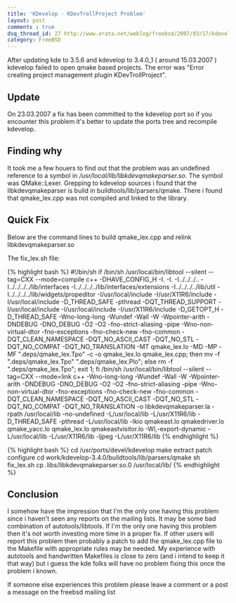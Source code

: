 ```yaml
---
title: 'KDevelop - KDevTrollProject Problem'
layout: post
comments : true
dsq_thread_id: 27 http://www.erata.net/weblog/freebsd/2007/03/17/kdevelop-kdevtrollproject-problem/
category: FreeBSD
---
```

After updating kde to 3.5.6 and kdevelop to 3.4.0_1 ( around 15.03.2007 ) kdevelop failed to open qmake based projects. The error was "Error creating project management plugin KDevTrollProject".

## Update

On 23.03.2007 a fix has been committed to the kdevelop port so if you encounter this problem it's better to update the ports tree and recompile kdevelop.

## Finding why

It took me a few houers to find out that the problem was an undefined reference to a symbol in */usr/local/lib/libkdevqmakeparser.so*. The symbol was QMake::Lexer. Grepping to kdevelop sources i found that the libkdevqmakeparser is build in buildtools/lib/parsers/qmake. There i found that qmake_lex.cpp was not compiled and linked to the library.

## Quick Fix

Below are the command lines to build qmake_lex.cpp and relink libkdevqmakeparser.so

The fix_lex.sh file:

{% highlight bash %}
#!/bin/sh
if /bin/sh /usr/local/bin/libtool --silent --tag=CXX --mode=compile c++ -DHAVE_CONFIG_H  -I. -I. -I../../../.. -I../../../../lib/interfaces  -I../../../../lib/interfaces/extensions -I../../../../lib/util -I../../../../lib/widgets/propeditor  -I/usr/local/include -I/usr/X11R6/include  -I/usr/local/include  -D_THREAD_SAFE -pthread -DQT_THREAD_SUPPORT   -I/usr/local/include -I/usr/local/include  -I/usr/X11R6/include -D_GETOPT_H -D_THREAD_SAFE   -Wno-long-long -Wundef -Wall -W -Wpointer-arith -DNDEBUG -DNO_DEBUG -O2 -O2 -fno-strict-aliasing -pipe -Wno-non-virtual-dtor -fno-exceptions -fno-check-new -fno-common -DQT_CLEAN_NAMESPACE -DQT_NO_ASCII_CAST -DQT_NO_STL -DQT_NO_COMPAT -DQT_NO_TRANSLATION  -MT qmake_lex.lo -MD -MP -MF ".deps/qmake_lex.Tpo" -c -o qmake_lex.lo qmake_lex.cpp;  then mv -f ".deps/qmake_lex.Tpo" ".deps/qmake_lex.Plo"; else rm -f ".deps/qmake_lex.Tpo"; exit 1; fi
/bin/sh /usr/local/bin/libtool --silent --tag=CXX --mode=link c++   -Wno-long-long -Wundef -Wall -W -Wpointer-arith -DNDEBUG -DNO_DEBUG -O2 -O2 -fno-strict-aliasing -pipe -Wno-non-virtual-dtor -fno-exceptions -fno-check-new -fno-common -DQT_CLEAN_NAMESPACE -DQT_NO_ASCII_CAST -DQT_NO_STL -DQT_NO_COMPAT -DQT_NO_TRANSLATION    -o libkdevqmakeparser.la -rpath /usr/local/lib -no-undefined  -L/usr/local/lib -L/usr/X11R6/lib   -D_THREAD_SAFE -pthread  -L/usr/local/lib -lkio qmakeast.lo qmakedriver.lo  qmake_yacc.lo qmake_lex.lo qmakeastvisitor.lo  -Wl,-export-dynamic -L/usr/local/lib -L/usr/X11R6/lib -ljpeg  -L/usr/X11R6/lib
{% endhighlight %}

{% highlight bash %}
cd /usr/ports/devel/kdevelop
make extract patch configure
cd work/kdevelop-3.4.0/buildtools/lib/parsers/qmake
sh fix_lex.sh
cp .libs/libkdevqmakeparser.so.0 /usr/local/lib/
{% endhighlight %}

## Conclusion

I somehow have the impression that I'm the only one having this problem since i haven't seen any reports on the mailing lists. It may be some bad combination of autotools/libtools. If I'm the only one having this problem then it's not worth investing more time in a proper fix. If other users will report this problem then probably a patch to add the qmake_lex.cpp file to the Makefile with appropriate rules may be needed. My experience with autotools and handwritten Makefiles is close to zero (and i intend to keep it that way) but i guess the kde folks will have no problem fixing this once the problem i known.

If someone else experiences this problem please leave a comment or a post a message on the freebsd mailing list